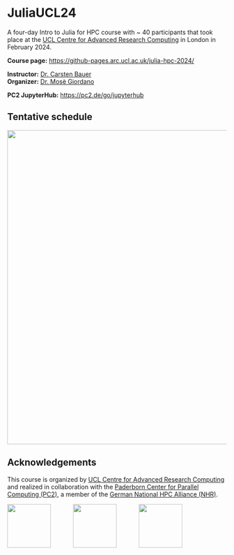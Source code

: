# JuliaUCL24

A four-day Intro to Julia for HPC course with ~ 40 participants that took place at the [UCL Centre for Advanced Research Computing](https://www.ucl.ac.uk/advanced-research-computing) in London in February 2024.

**Course page:** https://github-pages.arc.ucl.ac.uk/julia-hpc-2024/
<br>

**Instructor:** [Dr. Carsten Bauer](https://www.carstenbauer.eu)    
**Organizer:** [Dr. Mosè Giordano](https://giordano.github.io/aboutme/)

**PC2 JupyterHub:** https://pc2.de/go/jupyterhub

<!-- <div style="float: left">
 <a href="https://www.hlrs.de/"><img src="https://user-images.githubusercontent.com/187980/190168233-6f96774f-ed0a-44cc-b1b5-3ba0b75d39f8.svg" height=100px></a>
 &nbsp; &nbsp; &nbsp; &nbsp; &nbsp; &nbsp;
 <a href="https://pc2.uni-paderborn.de/"><img src="https://user-images.githubusercontent.com/187980/190167755-ead6173d-fb87-40da-ae0f-f0c99e72c22b.png" height=100px></a>
 &nbsp; &nbsp; &nbsp; &nbsp; &nbsp; &nbsp;
 <a href="https://www.nhr-verein.de/"><img src="https://user-images.githubusercontent.com/187980/190169322-89560987-69cf-4c6f-9236-993704461763.svg" height=100px></a>
</div> -->


## Tentative schedule

<a href="https://github.com/carstenbauer/JuliaUCL24/raw/main/orga/timetable.pdf"><img src="https://github.com/carstenbauer/JuliaUCL24/raw/main/orga/timetable.svg" width=720px></a>

## Acknowledgements

This course is organized by [UCL Centre for Advanced Research Computing](https://www.ucl.ac.uk/advanced-research-computing) and realized in collaboration with the [Paderborn Center for Parallel Computing (PC2)](https://pc2.uni-paderborn.de/), a member of the [German National HPC Alliance (NHR)](https://www.nhr-verein.de/en).

<div style="float: left">
  <a href="https://www.ucl.ac.uk/advanced-research-computing"><img src="./orga/logo/UCL.png" height=100px></a>
  &nbsp; &nbsp; &nbsp; &nbsp; &nbsp; &nbsp;
  <a href="https://pc2.uni-paderborn.de/"><img src="./orga/logo/PC2.png" height=100px></a>
  &nbsp; &nbsp; &nbsp; &nbsp; &nbsp; &nbsp;
  <a href="https://www.nhr-verein.de/"><img src="./orga/logo/NHR.png" height=100px></a>
</div>
